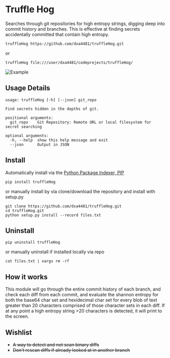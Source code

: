 # Truffle Hog
Searches through git repositories for high entropy strings, digging deep into commit history and branches. This is effective at finding secrets accidentally committed that contain high entropy.

```
truffleHog https://github.com/dxa4481/truffleHog.git
```

or

```
truffleHog file:///user/dxa4481/codeprojects/truffleHog/
```

![Example](https://i.imgur.com/YAXndLD.png)

## Usage Details
```
usage: truffleHog [-h] [--json] git_repo

Find secrets hidden in the depths of git.

positional arguments:
  git_repo    Git Repository: Remote URL or local filesystem for secret searching

optional arguments:
  -h, --help  show this help message and exit
  --json      Output in JSON
```

## Install
Automatically install via the [Python Package Indexer, PIP](https://pypi.python.org/pypi/pip)
```
pip install truffleHog
```

or manually install by via clone/download the repository and install with setup.py

```
git clone https://github.com/dxa4481/truffleHog.git
cd truffleHog.git
python setup.py install --record files.txt
```

## Uninstall
```
pip uninstall truffleHog
```

or manually uninstall if installed locally via repo
```
cat files.txt | xargs rm -rf
```

## How it works
This module will go through the entire commit history of each branch, and check each diff from each commit, and evaluate the shannon entropy for both the base64 char set and hexidecimal char set for every blob of text greater than 20 characters comprised of those character sets in each diff. If at any point a high entropy string >20 characters is detected, it will print to the screen.

## Wishlist

- ~~A way to detect and not scan binary diffs~~
- ~~Don't rescan diffs if already looked at in another branch~~
